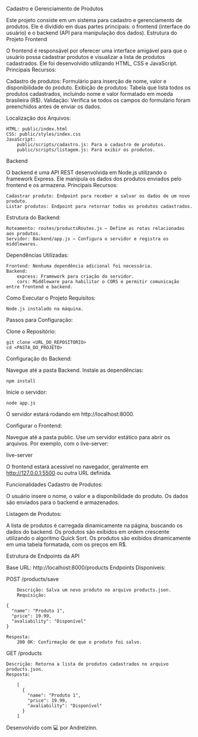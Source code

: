 Cadastro e Gerenciamento de Produtos

Este projeto consiste em um sistema para cadastro e gerenciamento de produtos. Ele é dividido em duas partes principais: o frontend (interface do usuário) e o backend (API para manipulação dos dados).
Estrutura do Projeto
Frontend

O frontend é responsável por oferecer uma interface amigável para que o usuário possa cadastrar produtos e visualizar a lista de produtos cadastrados. Ele foi desenvolvido utilizando HTML, CSS e JavaScript.
Principais Recursos:

Cadastro de produtos: Formulário para inserção de nome, valor e disponibilidade do produto.
Exibição de produtos: Tabela que lista todos os produtos cadastrados, incluindo nome e valor formatado em moeda brasileira (R$).
Validação: Verifica se todos os campos do formulário foram preenchidos antes de enviar os dados.

Localização dos Arquivos:

    HTML: public/index.html
    CSS: public/styles/index.css
    JavaScript:
        public/scripts/cadastro.js: Para o cadastro de produtos.
        public/scripts/listagem.js: Para exibir os produtos.

Backend

O backend é uma API REST desenvolvida em Node.js utilizando o framework Express. Ele manipula os dados dos produtos enviados pelo frontend e os armazena.
Principais Recursos:

    Cadastrar produto: Endpoint para receber e salvar os dados de um novo produto.
    Listar produtos: Endpoint para retornar todos os produtos cadastrados.

Estrutura do Backend:

    Roteamento: routes/productsRoutes.js — Define as rotas relacionadas aos produtos.
    Servidor: Backend/app.js — Configura o servidor e registra os middlewares.

Dependências Utilizadas:

    Frontend: Nenhuma dependência adicional foi necessária.
    Backend:
        express: Framework para criação do servidor.
        cors: Middleware para habilitar o CORS e permitir comunicação entre frontend e backend.

Como Executar o Projeto
Requisitos:

    Node.js instalado na máquina.

Passos para Configuração:

Clone o Repositório:

    git clone <URL_DO_REPOSITORIO>
    cd <PASTA_DO_PROJETO>

Configuração do Backend:

Navegue até a pasta Backend.
Instale as dependências:

    npm install

Inicie o servidor:

    node app.js

O servidor estará rodando em http://localhost:8000.

Configurar o Frontend:

Navegue até a pasta public.
Use um servidor estático para abrir os arquivos. Por exemplo, com o live-server:

live-server

O frontend estará acessível no navegador, geralmente em http://127.0.0.1:5500 ou outra URL definida.

Funcionalidades
Cadastro de Produtos:

O usuário insere o nome, o valor e a disponibilidade do produto.
 Os dados são enviados para o backend e armazenados.

Listagem de Produtos:

A lista de produtos é carregada dinamicamente na página, buscando os dados do backend.
Os produtos são exibidos em ordem crescente utilizando o algoritmo Quick Sort.
Os produtos são exibidos dinamicamente em uma tabela formatada, com os preços em R$.

Estrutura de Endpoints da API

Base URL: http://localhost:8000/products
Endpoints Disponíveis:

POST /products/save
    
        Descrição: Salva um novo produto no arquivo products.json.
        Requisição:

    {
      "name": "Produto 1",
      "price": 19.99,
      "avaliability": "Disponível"
    }

    Resposta:
        200 OK: Confirmação de que o produto foi salvo.

GET /products

    Descrição: Retorna a lista de produtos cadastrados no arquivo products.json.
    Resposta:

        [
          {
            "name": "Produto 1",
            "price": 19.99,
            "avaliability": "Disponível"
          }
        ]

Desenvolvido com 💻 por Andrelzinn.
